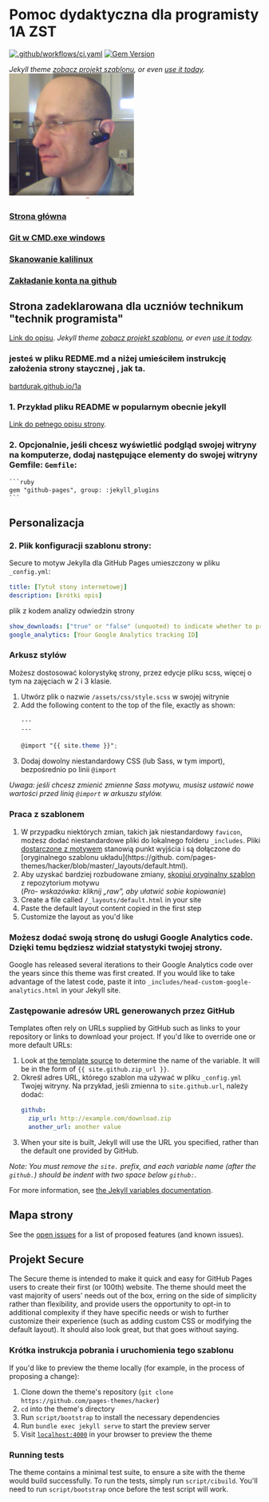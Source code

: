 # Pomoc dydaktyczna dla programisty 1A ZST
[![.github/workflows/ci.yaml](https://github.com/pages-themes/hacker/actions/workflows/ci.yaml/badge.svg)](https://github.com/pages-themes/hacker/actions/workflows/ci.yaml) [![Gem Version](https://badge.fury.io/rb/jekyll-theme-hacker.svg)]( https://github.com/bartdurak/char)


*Jekyll theme  [zobacz projekt szablonu](http://pages-themes.github.io/hacker), or even [use it today](#usage).*
<img height="250" src="https://github.com/bartdurak/1a/blob/master/assets/images/batq_zdalne.png" width="250"/>

### [Strona główna](./index.md)
### [Git w CMD.exe windows ](./git_windows.md)
### [Skanowanie kalilinux](./Net_scan.md)
### [Zakładanie konta na github](./another-page.md)
## Strona zadeklarowana dla uczniów technikum "technik programista"
[Link do opisu](./another-page.html).
*Jekyll theme  [zobacz projekt szablonu](http://pages-themes.github.io/hacker), or even [use it today](#usage).*
### jesteś w pliku REDME.md a niżej umieściłem instrukcję założenia strony staycznej , jak ta.
[bartdurak.github.io/1a](https://bartdurak.github.io/1a/)
### 1. Przykład pliku README w popularnym obecnie jekyll

[Link do pełnego opisu strony](./another-page.html).

### 2. Opcjonalnie, jeśli chcesz wyświetlić podgląd swojej witryny na komputerze, dodaj następujące elementy do swojej witryny Gemfile: `Gemfile`:

    ```ruby
    gem "github-pages", group: :jekyll_plugins
    ```

## Personalizacja

### 2. Plik konfiguracji szablonu strony:

Secure  to motyw Jekylla dla GitHub Pages umieszczony w pliku `_config.yml`:

```yml
title: [Tytuł stony internetowej]
description: [krótki opis]
```

plik z kodem analizy odwiedzin strony

```yml
show_downloads: ["true" or "false" (unquoted) to indicate whether to provide a download URL]
google_analytics: [Your Google Analytics tracking ID]
```
### Arkusz stylów

Możesz dostosować kolorystykę strony, przez edycje pliku scss, więcej o tym na zajęciach
w 2 i 3 klasie.

1. Utwórz plik o nazwie `/assets/css/style.scss` w swojej witrynie 
2. Add the following content to the top of the file, exactly as shown:
    ```scss
    ---
    ---

    @import "{{ site.theme }}";
    ```
3. Dodaj dowolny niestandardowy CSS (lub Sass, w tym import), bezpośrednio po linii `@import` 

*Uwaga: jeśli chcesz zmienić zmienne Sass motywu, musisz ustawić nowe wartości przed linią `@import` w arkuszu stylów.*

### Praca z szablonem

1. W przypadku niektórych zmian, takich jak niestandardowy `favicon`, możesz dodać niestandardowe pliki do lokalnego folderu `_includes`. Pliki [dostarczone z motywem](https://github.com/pages-themes/hacker/tree/master/_includes) stanowią punkt wyjścia i są dołączone do [oryginalnego szablonu układu](https://github. com/pages-themes/hacker/blob/master/_layouts/default.html).
2. Aby uzyskać bardziej rozbudowane zmiany, [skopiuj oryginalny szablon](https://github.com/pages-themes/hacker/blob/master/_layouts/default.html) z repozytorium motywu<br />(*Pro- wskazówka: kliknij „raw”, aby ułatwić sobie kopiowanie*)
3. Create a file called `/_layouts/default.html` in your site
4. Paste the default layout content copied in the first step
5. Customize the layout as you'd like

###  Możesz dodać swoją stronę do usługi Google Analytics code. Dzięki temu będziesz widział statystyki twojej strony.

Google has released several iterations to their Google Analytics code over the years since this theme was first created. If you would like to take advantage of the latest code, paste it into `_includes/head-custom-google-analytics.html` in your Jekyll site.

### Zastępowanie adresów URL generowanych przez GitHub

Templates often rely on URLs supplied by GitHub such as links to your repository or links to download your project. If you'd like to override one or more default URLs:

1. Look at [the template source](https://github.com/pages-themes/hacker/blob/master/_layouts/default.html) to determine the name of the variable. It will be in the form of `{{ site.github.zip_url }}`.
2. Określ adres URL, którego szablon ma używać w pliku `_config.yml` Twojej witryny. Na przykład, jeśli zmienna to `site.github.url`, należy dodać:
    ```yml
    github:
      zip_url: http://example.com/download.zip
      another_url: another value
    ```
3. When your site is built, Jekyll will use the URL you specified, rather than the default one provided by GitHub.

*Note: You must remove the `site.` prefix, and each variable name (after the `github.`) should be indent with two space below `github:`.*

For more information, see [the Jekyll variables documentation](https://jekyllrb.com/docs/variables/).

## Mapa strony 

See the [open issues](https://github.com/pages-themes/hacker/issues) for a list of proposed features (and known issues).

## Projekt Secure 

The Secure theme is intended to make it quick and easy for GitHub Pages users to create their first (or 100th) website. The theme should meet the vast majority of users' needs out of the box, erring on the side of simplicity rather than flexibility, and provide users the opportunity to opt-in to additional complexity if they have specific needs or wish to further customize their experience (such as adding custom CSS or modifying the default layout). It should also look great, but that goes without saying.

### Krótka instrukcja pobrania i uruchomienia tego szablonu 

If you'd like to preview the theme locally (for example, in the process of proposing a change):

1. Clone down the theme's repository (`git clone https://github.com/pages-themes/hacker`)
2. `cd` into the theme's directory
3. Run `script/bootstrap` to install the necessary dependencies
4. Run `bundle exec jekyll serve` to start the preview server
5. Visit [`localhost:4000`](http://localhost:4000) in your browser to preview the theme

### Running tests

The theme contains a minimal test suite, to ensure a site with the theme would build successfully. To run the tests, simply run `script/cibuild`. You'll need to run `script/bootstrap` once before the test script will work.
````
